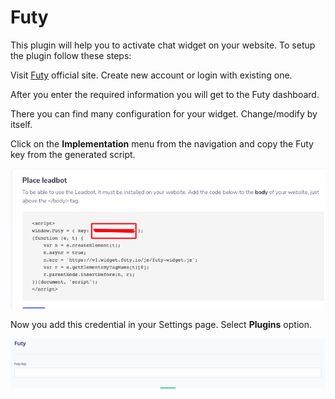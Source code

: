 # Futy

This plugin will help you to activate chat widget on your website.  To setup the plugin follow these steps:

Visit [Futy](https://www.futy.io/) official site. Create new account or login with existing one.

After you enter the required information you will get to the Futy dashboard.

There you can find many configuration for your widget. Change/modify by itself.

Click on the **Implementation** menu from the navigation and copy the Futy key from the generated script.

![](../.gitbook/assets/screenshot%20%282%29.png)

Now you add this credential in your Settings page. Select **Plugins** option.

![](../.gitbook/assets/screenshot-1-%20%281%29.png)

